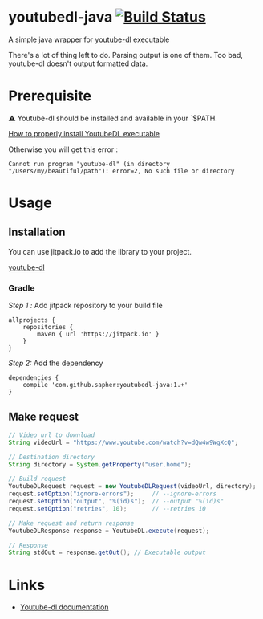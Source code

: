 # youtubedl-java [![Build Status](https://travis-ci.org/sapher/youtubedl-java.svg?branch=master)](https://travis-ci.org/sapher/youtubedl-java)

A simple java wrapper for [youtube-dl](https://github.com/rg3/youtube-dl) executable

There's a lot of thing left to do. Parsing output is one of them. Too bad, youtube-dl doesn't output formatted data.

# Prerequisite

:warning: Youtube-dl should be installed and available in your `$PATH.

[How to properly install YoutubeDL executable](https://rg3.github.io/youtube-dl/download.html)

Otherwise you will get this error :

`Cannot run program "youtube-dl" (in directory "/Users/my/beautiful/path"): error=2, No such file or directory`

# Usage

## Installation

You can use jitpack.io to add the library to your project.

[youtube-dl](https://jitpack.io/#sapher/youtubedl-java)

### Gradle

*Step 1 :* Add jitpack repository to your build file

```
allprojects {
    repositories {
        maven { url 'https://jitpack.io' }
    }
}
```

*Step 2:* Add the dependency

```
dependencies {
    compile 'com.github.sapher:youtubedl-java:1.+'
}
```

## Make request

```java
// Video url to download
String videoUrl = "https://www.youtube.com/watch?v=dQw4w9WgXcQ";

// Destination directory
String directory = System.getProperty("user.home");

// Build request
YoutubeDLRequest request = new YoutubeDLRequest(videoUrl, directory);
request.setOption("ignore-errors");		// --ignore-errors
request.setOption("output", "%(id)s");	// --output "%(id)s"
request.setOption("retries", 10);		// --retries 10

// Make request and return response
YoutubeDLResponse response = YoutubeDL.execute(request);

// Response
String stdOut = response.getOut(); // Executable output
```
# Links
* [Youtube-dl documentation](https://github.com/sapher/youtubedl-java)
